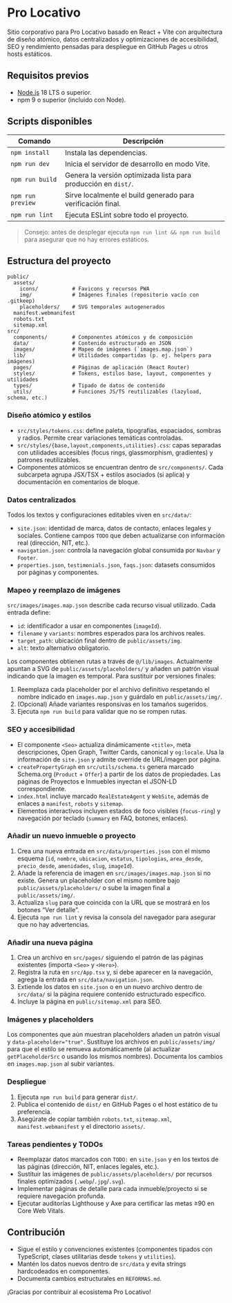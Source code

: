 # Pro Locativo

Sitio corporativo para Pro Locativo basado en React + Vite con arquitectura de diseño atómico, datos centralizados y optimizaciones de accesibilidad, SEO y rendimiento pensadas para despliegue en GitHub Pages u otros hosts estáticos.

## Requisitos previos

- [Node.js](https://nodejs.org/) 18 LTS o superior.
- npm 9 o superior (incluido con Node).

## Scripts disponibles

| Comando | Descripción |
| --- | --- |
| `npm install` | Instala las dependencias. |
| `npm run dev` | Inicia el servidor de desarrollo en modo Vite. |
| `npm run build` | Genera la versión optimizada lista para producción en `dist/`. |
| `npm run preview` | Sirve localmente el build generado para verificación final. |
| `npm run lint` | Ejecuta ESLint sobre todo el proyecto. |

> Consejo: antes de desplegar ejecuta `npm run lint && npm run build` para asegurar que no hay errores estáticos.

## Estructura del proyecto

```
public/
  assets/
    icons/           # Favicons y recursos PWA
    img/             # Imágenes finales (repositorio vacío con .gitkeep)
    placeholders/    # SVG temporales autogenerados
  manifest.webmanifest
  robots.txt
  sitemap.xml
src/
  components/        # Componentes atómicos y de composición
  data/              # Contenido estructurado en JSON
  images/            # Mapeo de imágenes (`images.map.json`)
  lib/               # Utilidades compartidas (p. ej. helpers para imágenes)
  pages/             # Páginas de aplicación (React Router)
  styles/            # Tokens, estilos base, layout, componentes y utilidades
  types/             # Tipado de datos de contenido
  utils/             # Funciones JS/TS reutilizables (lazyload, schema, etc.)
```

### Diseño atómico y estilos

- `src/styles/tokens.css`: define paleta, tipografías, espaciados, sombras y radios. Permite crear variaciones temáticas controladas.
- `src/styles/{base,layout,components,utilities}.css`: capas separadas con utilidades accesibles (focus rings, glassmorphism, gradientes) y patrones reutilizables.
- Componentes atómicos se encuentran dentro de `src/components/`. Cada subcarpeta agrupa JSX/TSX + estilos asociados (si aplica) y documentación en comentarios de bloque.

### Datos centralizados

Todos los textos y configuraciones editables viven en `src/data/`:

- `site.json`: identidad de marca, datos de contacto, enlaces legales y sociales. Contiene campos `TODO` que deben actualizarse con información real (dirección, NIT, etc.).
- `navigation.json`: controla la navegación global consumida por `Navbar` y `Footer`.
- `properties.json`, `testimonials.json`, `faqs.json`: datasets consumidos por páginas y componentes.

### Mapeo y reemplazo de imágenes

`src/images/images.map.json` describe cada recurso visual utilizado. Cada entrada define:

- `id`: identificador a usar en componentes (`imageId`).
- `filename` y `variants`: nombres esperados para los archivos reales.
- `target_path`: ubicación final dentro de `public/assets/img`.
- `alt`: texto alternativo obligatorio.

Los componentes obtienen rutas a través de `@/lib/images`. Actualmente apuntan a SVG de `public/assets/placeholders/` y añaden un patrón visual indicando que la imagen es temporal. Para sustituir por versiones finales:

1. Reemplaza cada placeholder por el archivo definitivo respetando el nombre indicado en `images.map.json` y guárdalo en `public/assets/img/`.
2. (Opcional) Añade variantes responsivas en los tamaños sugeridos.
3. Ejecuta `npm run build` para validar que no se rompen rutas.

### SEO y accesibilidad

- El componente `<Seo>` actualiza dinámicamente `<title>`, meta descripciones, Open Graph, Twitter Cards, canonical y `og:locale`. Usa la información de `site.json` y admite override de URL/imagen por página.
- `createPropertyGraph` en `src/utils/schema.ts` genera marcado Schema.org (`Product` + `Offer`) a partir de los datos de propiedades. Las páginas de Proyectos e Inmuebles inyectan el JSON-LD correspondiente.
- `index.html` incluye marcado `RealEstateAgent` y `WebSite`, además de enlaces a `manifest`, `robots` y `sitemap`.
- Elementos interactivos incluyen estados de foco visibles (`focus-ring`) y navegación por teclado (`summary` en FAQ, botones, enlaces).

### Añadir un nuevo inmueble o proyecto

1. Crea una nueva entrada en `src/data/properties.json` con el mismo esquema (`id`, `nombre`, `ubicacion`, `estatus`, `tipologias`, `area_desde`, `precio_desde`, `amenidades`, `slug`, `imageId`).
2. Añade la referencia de imagen en `src/images/images.map.json` si no existe. Genera un placeholder con el mismo nombre bajo `public/assets/placeholders/` o sube la imagen final a `public/assets/img/`.
3. Actualiza `slug` para que coincida con la URL que se mostrará en los botones “Ver detalle”.
4. Ejecuta `npm run lint` y revisa la consola del navegador para asegurar que no hay advertencias.

### Añadir una nueva página

1. Crea un archivo en `src/pages/` siguiendo el patrón de las páginas existentes (importa `<Seo>` y `<Hero>`).
2. Registra la ruta en `src/App.tsx` y, si debe aparecer en la navegación, agrega la entrada en `src/data/navigation.json`.
3. Extiende los datos en `site.json` o en un nuevo archivo dentro de `src/data/` si la página requiere contenido estructurado específico.
4. Incluye la página en `public/sitemap.xml` para SEO.

### Imágenes y placeholders

Los componentes que aún muestran placeholders añaden un patrón visual y `data-placeholder="true"`. Sustituye los archivos en `public/assets/img/` para que el estilo se remueva automáticamente (al actualizar `getPlaceholderSrc` o usando los mismos nombres). Documenta los cambios en `images.map.json` al subir variantes.

### Despliegue

1. Ejecuta `npm run build` para generar `dist/`.
2. Publica el contenido de `dist/` en GitHub Pages o el host estático de tu preferencia.
3. Asegúrate de copiar también `robots.txt`, `sitemap.xml`, `manifest.webmanifest` y el directorio `assets/`.

### Tareas pendientes y TODOs

- Reemplazar datos marcados con `TODO:` en `site.json` y en los textos de las páginas (dirección, NIT, enlaces legales, etc.).
- Sustituir las imágenes de `public/assets/placeholders/` por recursos finales optimizados (`.webp`/`.jpg`/`.svg`).
- Implementar páginas de detalle para cada inmueble/proyecto si se requiere navegación profunda.
- Ejecutar auditorías Lighthouse y Axe para certificar las metas ≥90 en Core Web Vitals.

## Contribución

- Sigue el estilo y convenciones existentes (componentes tipados con TypeScript, clases utilitarias desde `tokens` y `utilities`).
- Mantén los datos nuevos dentro de `src/data` y evita strings hardcodeados en componentes.
- Documenta cambios estructurales en `REFORMAS.md`.

¡Gracias por contribuir al ecosistema Pro Locativo!

